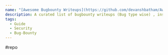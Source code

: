 ```yaml
---
name: "[Awesome Bugbounty Writeups](https://github.com/devanshbatham/Awesome-Bugbounty-Writeups)"
description: A curated list of bugbounty writeups (Bug type wise) , inspired from [https://github.com/ngalongc/bug-bounty-reference](https://github.com/ngalongc/bug-bounty-reference)
tags:
  - Guide
  - Security
  - Bug-Bounty
---
```

#repo